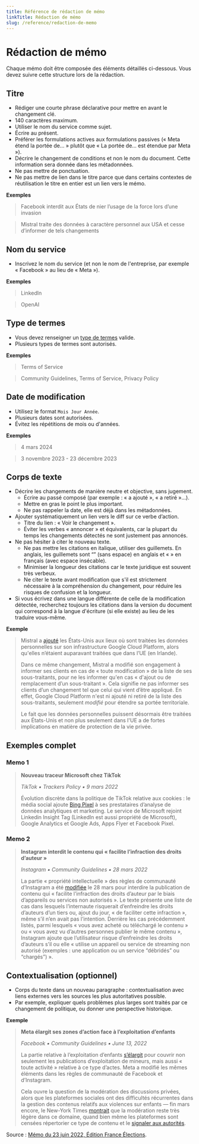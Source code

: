 ```yaml
---
title: Référence de rédaction de mémo
linkTitle: Rédaction de mémo
slug: /reference/redaction-de-memo
---
```


# Rédaction de mémo

Chaque mémo doit être composée des éléments détaillés ci-dessous. Vous devez suivre cette structure lors de la rédaction.

## Titre

- Rédiger une courte phrase déclarative pour mettre en avant le changement clé.
- 140 caractères maximum.
- Utiliser le nom du service comme sujet.
- Écrire au présent.
- Préférer les formulations actives aux formulations passives (« Meta étend la portée de… » plutôt que « La portée de… est étendue par Meta »).
- Décrire le changement de conditions et non le nom du document. Cette information sera donnée dans les métadonnées.
- Ne pas mettre de ponctuation.
- Ne pas mettre de lien dans le titre parce que dans certains contextes de réutilisation le titre en entier est un lien vers le mémo.


**Exemples**

> Facebook interdit aux États de nier l’usage de la force lors d’une invasion

> Mistral traite des données à caractère personnel aux USA et cesse d’informer de tels changements

## Nom du service

- Inscrivez le nom du service (et non le nom de l'entreprise, par exemple « Facebook » au lieu de « Meta »).

**Exemples**

> LinkedIn

> OpenAI

## Type de termes

- Vous devez renseigner un [type de termes](https://github.com/OpenTermsArchive/terms-types) valide.
- Plusieurs types de termes sont autorisés.

**Exemples**

> Terms of Service

> Community Guidelines, Terms of Service, Privacy Policy

## Date de modification

- Utilisez le format `Mois Jour Année`.
- Plusieurs dates sont autorisées.
- Évitez les répétitions de mois ou d'années.

**Exemples**

> 4 mars 2024

> 3 novembre 2023 - 23 décembre 2023

## Corps de texte

- Décrire les changements de manière neutre et objective, sans jugement.
  - Écrire au passé composé (par exemple : « a ajouté », « a retiré »…).
  - Mettre en gras le point le plus important.
  - Ne pas rappeler la date, elle est déjà dans les métadonnées.
- Ajouter systématiquement un lien vers le diff sur ce verbe d’action.
  - Titre du lien : « Voir le changement ».
  - Éviter les verbes « annoncer » et équivalents, car la plupart du temps les changements détectés ne sont justement pas annoncés.
- Ne pas hésiter à citer le nouveau texte.
  - Ne pas mettre les citations en italique, utiliser des guillemets. En anglais, les guillemets sont “” (sans espace) en anglais et « » en français (avec espace insécable).
  - Minimiser la longueur des citations car le texte juridique est souvent très verbeux.
  - Ne citer le texte avant modification que s'il est strictement nécessaire à la compréhension du changement, pour réduire les risques de confusion et la longueur.
- Si vous écrivez dans une langue différente de celle de la modification détectée, recherchez toujours les citations dans la version du document qui correspond à la langue d'écriture (si elle existe) au lieu de les traduire vous-même.

**Exemple**

> Mistral a [ajouté](https://github.com/OpenTermsArchive/GenAI-versions/commit/225931387dda66a4f182e78acf72feecf729136e) les États-Unis aux lieux où sont traitées les données personnelles sur son infrastructure Google Cloud Platform, alors qu'elles n’étaient auparavant traitées que dans l’UE (en Irlande).
>
> Dans ce même changement, Mistral a modifié son engagement à informer ses clients en cas de « toute modification » de la liste de ses sous-traitants, pour ne les informer qu'en cas « d'ajout ou de remplacement d’un sous-traitant ». Cela signifie ne pas informer ses clients d’un changement tel que celui qui vient d’être appliqué. En effet, Google Cloud Platform n'est ni ajouté ni retiré de la liste des sous-traitants, seulement _modifié_ pour étendre sa portée territoriale.
>
> Le fait que les données personnelles puissent désormais être traitées aux États-Unis et non plus seulement dans l'UE a de fortes implications en matière de protection de la vie privée.


## Exemples complet

### Memo 1

> **Nouveau traceur Microsoft chez TikTok**
>
> _TikTok ▪ Trackers Policy ▪ 9 mars 2022_
>
> Évolution discrète dans la politique de TikTok relative aux cookies : le média social ajoute [Bing Pixel](https://github.com/OpenTermsArchive/france-versions/commit/b5f7e56ccfe38a03d9fcdeae9ce80e897c8f7333?short_path=d187ffa?short_path=d187ffa#diff-d187ffa99dddfb4f2bda567ea1fa79e37ab477ff82ddedc5dad3f18394d2f981) à ses prestataires d’analyse de données analytiques et marketing. Le service de Microsoft rejoint Linkedin Insight Tag (LinkedIn est aussi propriété de Microsoft), Google Analytics et Google Ads, Apps Flyer et Facebook Pixel.


### Memo 2

> **Instagram interdit le contenu qui « facilite l’infraction des droits d’auteur »**
>
> _Instagram ▪ Community Guidelines ▪ 28 mars 2022_
>
> La partie « propriété intellectuelle » des règles de communauté d’Instagram a été [modifiée](https://github.com/OpenTermsArchive/france-elections-versions/commit/1be4b836e3012344558b60d8f9f871bc42cfa4ca?short_path=c108c01#diff-c108c013f0b8769389f20259465cb81324e805f4334bcda6931344e16f999441) le 28 mars pour interdire la publication de contenu qui « facilite l’infraction des droits d’auteur par le biais d’appareils ou services non autorisés ». Le texte présente une liste de cas dans lesquels l’internaute risquerait d’enfreindre les droits d’auteurs d’un tiers ou, ajout du jour, « de faciliter cette infraction », même s’il n’en avait pas l’intention. Derrière les cas précédemment listés, parmi lesquels « vous avez acheté ou téléchargé le contenu » ou « vous avez vu d’autres personnes publier le même contenu », Instagram ajoute que l’utilisateur risque d’enfreindre les droits d’auteurs s’il ou elle « utilise un appareil ou service de streaming non autorisé (exemples : une application ou un service “débridés” ou “chargés”) ».

## Contextualisation (optionnel)

- Corps du texte dans un nouveau paragraphe : contextualisation avec liens externes vers les sources les plus autoritatives possible.
- Par exemple, expliquer quels problèmes plus larges sont traités par ce changement de politique, ou donner une perspective historique.

**Exemple**

> **Meta élargit ses zones d’action face à l’exploitation d’enfants**
>
> _Facebook ▪ Community Guidelines ▪ June 13, 2022_
>
> La partie relative à l’exploitation d’enfants [s’élargit](https://github.com/OpenTermsArchive/france-elections-versions/commit/0396436542fa7ef8dd8ae4dd02ff0ed5500e08a2) pour couvrir non seulement les publications d’exploitation de mineurs, mais aussi « toute activité » relative à ce type d’actes. Meta a modifié les mêmes éléments dans les règles de communauté de Facebook et d’Instagram.
>
> Cela ouvre la question de la modération des discussions privées, alors que les plateformes sociales ont des difficultés récurrentes dans la gestion des contenus relatifs aux violences sur enfants — fin mars encore, le New-York Times [montrait](https://www.nytimes.com/2022/03/31/business/meta-child-sexual-abuse.html) que la modération reste très légère dans ce domaine, quand bien même les plateformes sont censées répertorier ce type de contenu et le [signaler aux autorités](https://www.theverge.com/2022/3/31/23005576/facebook-content-moderators-child-sexual-abuse-material-csam-policy).

Source : [Mémo du 23 juin 2022, Édition France Élections](https://sh1.sendinblue.com/aif98ezlolpfe.html).
